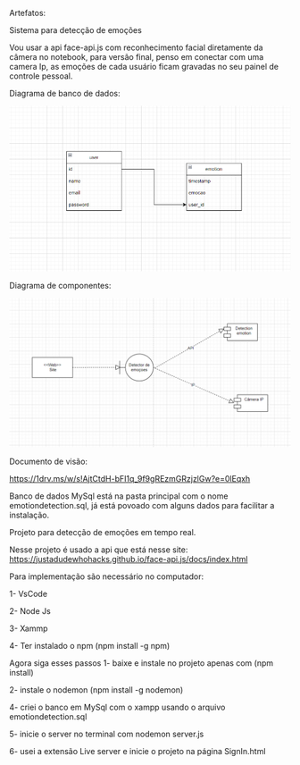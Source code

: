 Artefatos:

Sistema para detecção de emoções

Vou usar a api face-api.js com reconhecimento facial diretamente da câmera no notebook, para versão final, penso em conectar com uma camera Ip, as emoções de cada usuário ficam gravadas no seu painel de controle pessoal.

Diagrama de banco de dados:

![Alt text](image.png)

Diagrama de componentes:

![Alt text](image-1.png)

Documento de visão:

https://1drv.ms/w/s!AjtCtdH-bFI1q_9f9gREzmGRzjzlGw?e=0lEqxh

Banco de dados MySql está na pasta principal com o nome emotiondetection.sql, já está povoado com alguns dados para facilitar a instalação.

Projeto para detecção de emoções em tempo real.

Nesse projeto é usado a api que está nesse site: https://justadudewhohacks.github.io/face-api.js/docs/index.html

Para implementação são necessário no computador:

1- VsCode

2- Node Js

3- Xammp

4- Ter instalado o npm (npm install -g npm)

Agora siga esses passos
1- baixe e instale no projeto apenas com (npm install)

2- instale o nodemon (npm install -g nodemon)

4- criei o banco em MySql com o xampp usando o arquivo emotiondetection.sql

5- inicie o server no terminal com nodemon server.js

6- usei a extensão Live server e inicie o projeto na página SignIn.html